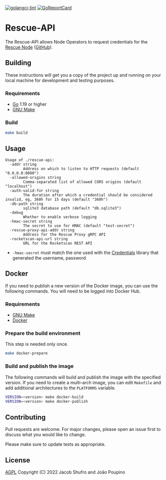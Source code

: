 [![golangci-lint](https://github.com/Rocket-Pool-Rescue-Node/rescue-proxy/actions/workflows/golangci-lint.yml/badge.svg)](https://github.com/Rocket-Pool-Rescue-Node/rescue-proxy/actions/workflows/golangci-lint.yml) [![GoReportCard](https://goreportcard.com/badge/github.com/Rocket-Pool-Rescue-Node/rescue-proxy)](https://goreportcard.com/report/github.com/Rocket-Pool-Rescue-Node/rescue-proxy)

# Rescue-API

The Rescue-API allows Node Operators to request credentials for the [Rescue Node](https://rescuenode.com)
([GitHub](https://github.com/Rocket-Rescue-Node/rescue-proxy)).


## Building

These instructions will get you a copy of the project up and running on your local
machine for development and testing purposes.

### Requirements

  * [Go](https://golang.org/doc/install) 1.19 or higher
  * [GNU Make](https://www.gnu.org/software/make/)

### Build

```bash
make build
```

## Usage

```
Usage of ./rescue-api:
  -addr string
        Address on which to listen to HTTP requests (default "0.0.0.0:8080")
  -allowed-origins string
        Comma-separated list of allowed CORS origins (default "localhost")
  -auth-valid-for string
        The duration after which a credential should be considered invalid, eg, 360h for 15 days (default "360h")
  -db-path string
        sqlite3 database path (default "db.sqlite3")
  -debug
        Whether to enable verbose logging
  -hmac-secret string
        The secret to use for HMAC (default "test-secret")
  -rescue-proxy-api-addr string
        Address for the Rescue Proxy gRPC API
  -rocketscan-api-url string
        URL for the Rocketscan REST API
```

  * `-hmac-secret` must match the one used with the
  [Credentials](https://github.com/Rocket-Pool-Rescue-Node/credentials) library
  that generated the username, password

## Docker

If you need to publish a new version of the Docker image, you can use the following
commands. You will need to be logged into Docker Hub.

### Requirements

  * [GNU Make](https://www.gnu.org/software/make/)
  * [Docker](https://docs.docker.com/get-docker/)

### Prepare the build environment

This step is needed only once.

```bash
make docker-prepare
```

### Build and publish the image

The following commands will build and publish the image with the specified version.
If you need to create a multi-arch image, you can edit `Makefile` and add
additional architectures to the `PLATFORMS` variable.

```bash
VERSION=<version> make docker-build
VERSION=<version> make docker-publish
```

## Contributing

Pull requests are welcome. For major changes, please open an issue first
to discuss what you would like to change.

Please make sure to update tests as appropriate.

## License

[AGPL](https://www.gnu.org/licenses/agpl-3.0.en.html)
Copyright (C) 2022 Jacob Shufro and João Poupino

